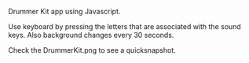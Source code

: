 Drummer Kit app using Javascript.

Use keyboard by pressing the letters that are associated with the sound keys. Also background changes every 30 seconds.

Check the DrummerKit.png to see a quicksnapshot.
